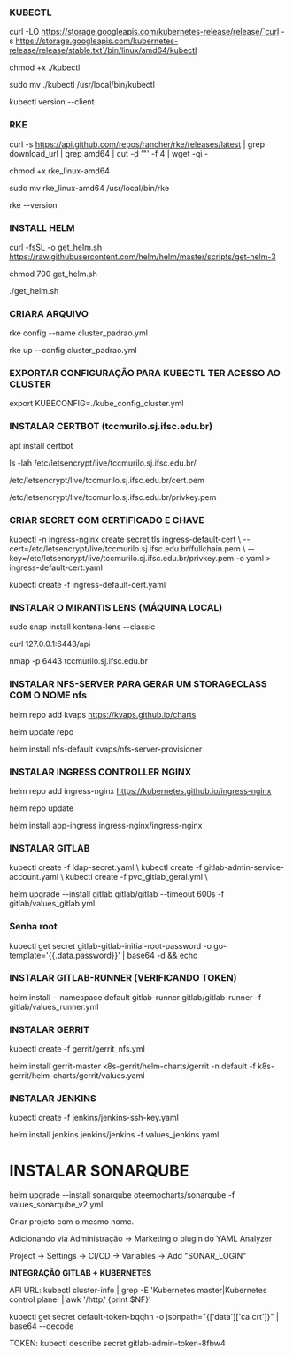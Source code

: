 ### KUBECTL
curl -LO https://storage.googleapis.com/kubernetes-release/release/`curl -s https://storage.googleapis.com/kubernetes-release/release/stable.txt`/bin/linux/amd64/kubectl

chmod +x ./kubectl

sudo mv ./kubectl /usr/local/bin/kubectl

kubectl version --client

### RKE
curl -s https://api.github.com/repos/rancher/rke/releases/latest | grep download_url | grep amd64 | cut -d '"' -f 4 | wget -qi -

chmod +x rke_linux-amd64

sudo mv rke_linux-amd64 /usr/local/bin/rke

rke --version

### INSTALL HELM
curl -fsSL -o get_helm.sh https://raw.githubusercontent.com/helm/helm/master/scripts/get-helm-3

chmod 700 get_helm.sh

./get_helm.sh

### CRIARA ARQUIVO 
rke config --name cluster_padrao.yml

rke up --config cluster_padrao.yml

### EXPORTAR CONFIGURAÇÃO PARA KUBECTL TER ACESSO AO CLUSTER
export KUBECONFIG=./kube_config_cluster.yml

### INSTALAR CERTBOT (tccmurilo.sj.ifsc.edu.br)
apt install certbot

ls -lah /etc/letsencrypt/live/tccmurilo.sj.ifsc.edu.br/

/etc/letsencrypt/live/tccmurilo.sj.ifsc.edu.br/cert.pem

/etc/letsencrypt/live/tccmurilo.sj.ifsc.edu.br/privkey.pem

### CRIAR SECRET COM CERTIFICADO E CHAVE
kubectl -n ingress-nginx create secret tls ingress-default-cert \\
--cert=/etc/letsencrypt/live/tccmurilo.sj.ifsc.edu.br/fullchain.pem \\
--key=/etc/letsencrypt/live/tccmurilo.sj.ifsc.edu.br/privkey.pem -o yaml > ingress-default-cert.yaml

kubectl create -f ingress-default-cert.yaml

### INSTALAR O MIRANTIS LENS (MÁQUINA LOCAL)
sudo snap install kontena-lens --classic

curl 127.0.0.1:6443/api

nmap -p 6443 tccmurilo.sj.ifsc.edu.br

### INSTALAR NFS-SERVER PARA GERAR UM STORAGECLASS COM O NOME nfs
helm repo add kvaps https://kvaps.github.io/charts

helm update repo

helm install nfs-default kvaps/nfs-server-provisioner

### INSTALAR INGRESS CONTROLLER NGINX
helm repo add ingress-nginx https://kubernetes.github.io/ingress-nginx

helm repo update

helm install app-ingress ingress-nginx/ingress-nginx
### INSTALAR GITLAB
kubectl create -f ldap-secret.yaml \\
kubectl create -f gitlab-admin-service-account.yaml \\
kubectl create -f pvc_gitlab_geral.yml \\

helm upgrade --install gitlab gitlab/gitlab --timeout 600s  -f gitlab/values_gitlab.yml

### Senha root
kubectl get secret gitlab-gitlab-initial-root-password -o go-template='{{.data.password}}' | base64 -d && echo

### INSTALAR GITLAB-RUNNER (VERIFICANDO TOKEN)
helm install --namespace default gitlab-runner gitlab/gitlab-runner -f gitlab/values_runner.yml

### INSTALAR GERRIT
kubectl create -f gerrit/gerrit_nfs.yml

helm install gerrit-master k8s-gerrit/helm-charts/gerrit -n default -f k8s-gerrit/helm-charts/gerrit/values.yaml

### INSTALAR JENKINS
kubectl create -f jenkins/jenkins-ssh-key.yaml

helm install jenkins jenkins/jenkins -f values_jenkins.yaml

# INSTALAR SONARQUBE
helm upgrade --install sonarqube oteemocharts/sonarqube -f values_sonarqube_v2.yml

Criar projeto com o mesmo nome.

Adicionando via Administração -> Marketing o plugin do YAML Analyzer

Project -> Settings -> CI/CD -> Variables -> Add "SONAR_LOGIN"

**INTEGRAÇÃO GITLAB + KUBERNETES**

API URL: kubectl cluster-info | grep -E 'Kubernetes master|Kubernetes control plane' | awk '/http/ {print $NF}'

kubectl get secret default-token-bqqhn -o jsonpath="{['data']['ca\.crt']}" | base64 --decode

TOKEN: kubectl describe secret gitlab-admin-token-8fbw4
